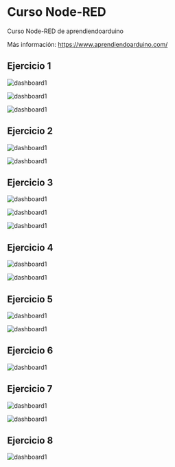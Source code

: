 # Curso Node-RED
Curso Node-RED de aprendiendoarduino

Más información: https://www.aprendiendoarduino.com/

## Ejercicio 1
![dashboard1](04-Ejercicio%20Final/Ejercicio_1/Dashboard_1.png)

![dashboard1](04-Ejercicio%20Final/Ejercicio_1/Ejercicio_1-1.png)

![dashboard1](04-Ejercicio%20Final/Ejercicio_1/Ejercicio_1-2.png)

## Ejercicio 2
![dashboard1](04-Ejercicio%20Final/Ejercicio_2/Dashboard_2.png)

![dashboard1](04-Ejercicio%20Final/Ejercicio_2/Ejercicio_2.png)

## Ejercicio 3
![dashboard1](04-Ejercicio%20Final/Ejercicio_3/Ejercicio_3.png)

![dashboard1](04-Ejercicio%20Final/Ejercicio_3/Ejercicio_3-flow.png)

![dashboard1](04-Ejercicio%20Final/Ejercicio_3/Ejercicio_3-subflow.png)

## Ejercicio 4
![dashboard1](04-Ejercicio%20Final/Ejercicio_4/Ejercicio_4_Dashboard.png)

![dashboard1](04-Ejercicio%20Final/Ejercicio_4/Ejercicio_4_Flow.png)


## Ejercicio 5
![dashboard1](04-Ejercicio%20Final/Ejercicio_5/Dashboard_5.png)

![dashboard1](04-Ejercicio%20Final/Ejercicio_5/Ejercicio_5-Flow.png)


## Ejercicio 6
![dashboard1](04-Ejercicio%20Final/Ejercicio_6/Ejercicio_6-Flow.png)


## Ejercicio 7
![dashboard1](04-Ejercicio%20Final/Ejercicio_7/Ejercicio_7-Dashboard.png)

![dashboard1](04-Ejercicio%20Final/Ejercicio_7/Ejercicio_7-Flow.png)

## Ejercicio 8
![dashboard1](04-Ejercicio%20Final/Ejercicio_8/Ejercicio_8-Flow.png)
